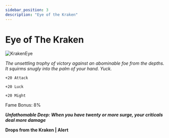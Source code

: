 ```yaml
---
sidebar_position: 3
description: "Eye of the Kraken"
---
```


# Eye of The Kraken

![KrakenEye](https://vwiki.valorserver.com/api/item/picture/eye%20of%20the%20kraken)

<i>The unsettling trophy of victory against an abominable foe from the depths. It squirms snugly into the palm of your hand. Yuck.</i>

    +20 Attack
    
    +20 Luck
    
    +20 Might
    
Fame Bonus: 8%

***Unfathomable Deep: When you have twenty or more surge, your criticals deal more damage***

**Drops from the Kraken | Alert**
